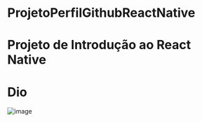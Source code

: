 # ProjetoPerfilGithubReactNative
# Projeto de Introdução ao React Native
# Dio
![image](https://user-images.githubusercontent.com/102269672/171744600-6bae6b79-40b0-4c5c-92a3-2b3638309199.png)

